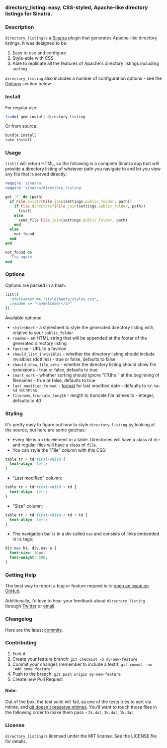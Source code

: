 ### directory_listing: easy, CSS-styled, Apache-like directory listings for Sinatra.

### Description

```directory_listing``` is a [Sinatra](http://sinatrarb.com) plugin that generates Apache-like directory listings. It was designed to be:

1. Easy to use and configure
2. Style-able with CSS
3. Able to replicate all the features of Apache's directory listings including sorting

```directory_listing``` also includes a number of configuration options - see the [Options](#options) section below.

### Install

For regular use:

```bash
(sudo) gem install directory_listing
```

Or from source:

```bash
bundle install
rake install
```

### Usage

```list()``` will return HTML, so the following is a complete Sinatra app that will provide a directory listing of whatever path you navigate to and let you view any file that is served directly:

```ruby
require 'sinatra'
require 'sinatra/directory_listing'

get '*' do |path|
  if File.exist?(File.join(settings.public_folder, path))
    if File.directory?(File.join(settings.public_folder, path))
      list()
    else
      send_file File.join(settings.public_folder, path)
    end
  else
    not_found
  end
end

not_found do
  'Try again.'
end
```

### Options

Options are passed in a hash:

```ruby
list({
  :stylesheet => "stylesheets/styles.css",
  :readme => "<a>Welcome!</a>"
})
```

Available options:

- ```stylesheet``` - a stylesheet to style the generated directory listing with, relative to your ```public_folder```
- ```readme``` - an HTML string that will be appended at the footer of the generated directory listing
- ```favicon``` - URL to a favicon
- ```should_list_invisibles``` - whether the directory listing should include invisibles (dotfiles) - true or false, defaults to false
- ```should_show_file_exts``` - whether the directory listing should show file extensions - true or false, defaults to true
- ```smart_sort``` - whether sorting should ignore "[Tt]he " at the beginning of filenames - true or false, defaults to true
- ```last_modified_format``` - [format](http://www.ruby-doc.org/core-2.0/Time.html) for last modified date - defaults to ```%Y-%m-%d %H:%M:%S```
- ```filename_truncate_length``` - length to truncate file names to - integer, defaults to 40

### Styling

It's pretty easy to figure out how to style ```directory_listing``` by looking at the source, but here are some gotchas:

- Every file is a ```<td>``` element in a table. Directories will have a class of ```dir``` and regular files will have a class of ```file```. 
- You can style the "File" column with this CSS:

```css
table tr > td:first-child { 
  text-align: left;
}
```

- "Last modified" column:

```css
table tr > td:first-child + td { 
  text-align: left;
}
```

- "Size" column:

```css
table tr > td:first-child + td + td { 
  text-align: left;
}
```

- The navigation bar is in a div called ```nav``` and consists of links embedded in ```h1``` tags:

```css
div.nav h1, div.nav a {
  font-size: 16px;
  font-weight: 600;
}
```

### Getting Help

The best way to report a bug or feature request is to [open an issue on GitHub](https://github.com/movesmyers/directory_listing/issues). 

Additionally, I'd love to hear your feedback about ```directory_listing``` through [Twitter](http://twitter.com/movesmyers) or [email](mailto:rick.myers@me.com).

### Changelog

Here are the latest [commits](https://github.com/movesmyers/directory_listing/commits/master).

### Contributing

1. Fork it
2. Create your feature branch: ```git checkout -b my-new-feature```
3. Commit your changes (remember to include a test!): ```git commit -am 'Add some feature'```
4. Push to the branch: ```git push origin my-new-feature```
5. Create new Pull Request

#### Note: 

Out of the box, the test suite will fail, as one of the tests tries to sort via mtime, and [git doesn't preserve mtimes](https://git.wiki.kernel.org/index.php/GitFaq#Why_isn.27t_Git_preserving_modification_time_on_files.3F). You'll want to touch those files in the following order to make them pass - ```2k.dat```, ```3k.dat```, ```1k.dat```.

### License

```directory_listing``` is licensed under the MIT license. See the LICENSE file for details.
